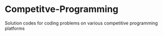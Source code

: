 # Competitve-Programming
Solution codes for coding problems on various competitive programming platforms
